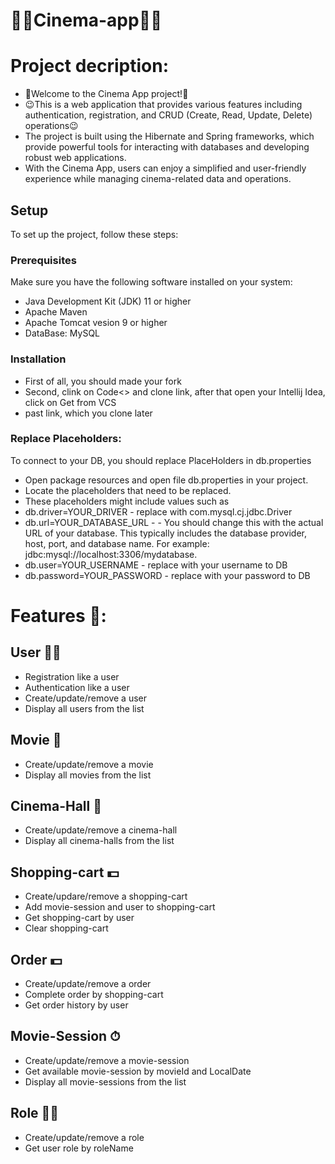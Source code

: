 # 🎥🎥Cinema-app🎥🎥

# Project decription:
- 🫡Welcome to the Cinema App project!🫡
- 😉This is a web application that provides various features including authentication, registration, and CRUD (Create, Read, Update, Delete) operations😉
- The project is built using the Hibernate and Spring frameworks, which provide powerful tools for interacting with databases and developing robust web applications.
-  With the Cinema App, users can enjoy a simplified and user-friendly experience while managing cinema-related data and operations.
  
## Setup

To set up the project, follow these steps:

### Prerequisites

Make sure you have the following software installed on your system:

- Java Development Kit (JDK) 11 or higher
- Apache Maven
- Apache Tomcat vesion 9 or higher
- DataBase: MySQL

### Installation
- First of all, you should made your fork
- Second, clink on Code<> and clone link, after that open your Intellij Idea, click on Get from VCS
- past link, which you clone later

### Replace Placeholders:
To connect to your DB, you should replace PlaceHolders in db.properties
- Open package resources and open file db.properties in your project.
- Locate the placeholders that need to be replaced.
- These placeholders might include values such as
- db.driver=YOUR_DRIVER - replace with com.mysql.cj.jdbc.Driver
- db.url=YOUR_DATABASE_URL - - You should change this with the actual URL of your database. This typically includes the database provider, host, port, and  database name. For example: jdbc:mysql://localhost:3306/mydatabase.
- db.user=YOUR_USERNAME - replace with your username to DB
- db.password=YOUR_PASSWORD - replace with your password to DB


# Features 🤌:

## User  🤵‍♂️
- Registration like a user
- Authentication like a user
- Create/update/remove a user
- Display all users from the list

## Movie 🎥 
- Create/update/remove a movie
- Display all movies from the list

## Cinema-Hall 🏢
- Create/update/remove a cinema-hall
- Display all cinema-halls from the list

## Shopping-cart 💵
- Create/updare/remove a shopping-cart
- Add  movie-session and user to shopping-cart
- Get shopping-cart by user
- Clear shopping-cart

## Order 💵
- Create/update/remove a order
- Complete order by shopping-cart
- Get order history by user

## Movie-Session ⏱
- Create/update/remove a movie-session
- Get available movie-session by movieId and LocalDate
- Display all movie-sessions from the list

## Role 🙎‍♂️
- Create/update/remove a role
- Get user role by roleName
